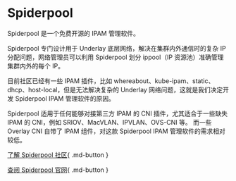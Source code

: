 # Spiderpool

Spiderpool 是一个免费开源的 IPAM 管理软件。

Spiderpool 专门设计用于 Underlay 底层网络，解决在集群内外通信时的复杂 IP 分配问题，网络管理员可以利用 Spiderpool 划分 ippool（IP 资源池）准确管理集群内外的每个 IP。

目前社区已经有一些 IPAM 插件，比如 whereabout、kube-ipam、static、dhcp、host-local，但是无法解决复杂的 Underlay 网络问题，这就是我们决定开发 Spiderpool IPAM 管理软件的原因。

Spiderpool 适用于任何能够对接第三方 IPAM 的 CNI 插件，尤其适合于一些缺失 IPAM 的 CNI，例如 SRIOV、MacVLAN、IPVLAN、OVS-CNI 等。
而一些 Overlay CNI 自带了 IPAM 组件，对这款 Spiderpool IPAM 管理软件的需求相对较低。

[了解 Spiderpool 社区](https://github.com/spidernet-io){ .md-button }

[查阅 Spiderpool 官网](https://spidernet-io.github.io/spiderpool/){ .md-button }
